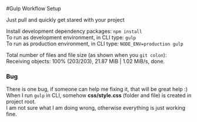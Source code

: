 #Gulp Workflow Setup

Just pull and quickly get stared with your project

Install development dependency packages: `npm install` <br>
To run as development environment, in CLI type: `gulp` <br>
To run as production environment, in CLI type: `NODE_ENV=production gulp`

Total number of files and file size (as shown when you `git colon`): <br>Receiving objects: 100% (203/203), 21.87 MiB | 1.02 MiB/s, done.

### Bug
There is one bug, if someone can help me fixing it, that will be great help :) <br>
When I run `gulp` in CLI, somehow **css/style.css** (folder and file) is created in project root. <br>
I am not sure what I am doing wrong, otherwise everything is just working fine.